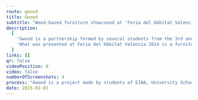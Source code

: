 ```yaml
---
route: gwood
title: Gwood
subtitle: "Wood-based furniture showcased at 'Feria del Hábitat Valencia 2014'"
description:
  [
    'Gwood is a partnership formed by several students from the 3rd and 4th year from the product design degree from EINA, school about design and art, from Barcelona.',
    'What was presented at Feria del Hábitat Valencia 2014 is a furniture family entirely made from beech and maroon details, designed for its placement in small rooms so to be able to better use the little space capacity they offer and the tiny useless nooks they often generate.',
  ]
links: []
qr: false
videoPosition: 0
video: false
numberOfScreenshots: 4
process: "Gwood is a project made by students of EINA, University School of Design and Art for the Hábitat fair in Valencia 2014. Gwood was divided in five groups. The lounge chair was modeled with SolidWorks and made at EINA's workshop."
date: 2015-02-01
---
```

